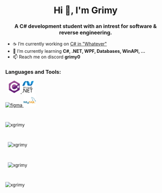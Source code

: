 <h1 align="center">Hi 👋, I'm Grimy</h1>
<h3 align="center">A C# development student with an intrest for software & reverse engineering.</h3>

- ☕ I’m currently working on [C# in "Whatever"](https://github.com/xGrimy/Whatever)
- 🌱 I’m currently learning **C#, .NET, WPF, Databases, WinAPI, ...**
- 📫 Reach me on discord **grimy0**


<h3 align="left">Languages and Tools:</h3>

<p align="left"> &nbsp; 
    <a href="https://www.w3schools.com/cs/" target="_blank" rel="noreferrer"> 
        <img src="https://raw.githubusercontent.com/devicons/devicon/master/icons/csharp/csharp-original.svg" alt="csharp" width="40"         
        height="40"/> 
    </a>
    <a href="https://dotnet.microsoft.com/" target="_blank" rel="noreferrer">
        <img src="https://raw.githubusercontent.com/devicons/devicon/master/icons/dot-net/dot-net-original-wordmark.svg" alt="dotnet" width="40" 
        height="40"/>
    </a>
<br>
    <a href="https://www.figma.com/" target="_blank" rel="noreferrer"> 
        <img src="https://www.vectorlogo.zone/logos/figma/figma-icon.svg" alt="figma" width="40" height="40"/>
    </a>
    <a href="https://www.mysql.com/" target="_blank" rel="noreferrer"> 
        <img src="https://raw.githubusercontent.com/devicons/devicon/master/icons/mysql/mysql-original-wordmark.svg" alt="mysql" width="40"       
        height="40"/>
    </a>
</p>
<br>

<p> &nbsp; 
  <img align="left" src="https://github-readme-stats.vercel.app/api/top-langs?username=xgrimy&show_icons=true&locale=en&layout=compact"   
  alt="xgrimy" />
</p>
<br>

<p>&nbsp; 
  <img align="center" src="https://github-readme-stats.vercel.app/api?username=xgrimy&show_icons=true&locale=en" alt="xgrimy" />
</p>
<br>

<p> &nbsp; 
    <img align="center" src="https://github-readme-streak-stats.herokuapp.com/?user=xgrimy&" alt="xgrimy" />
</p>
<br>

<p align="left">
    <img src="https://komarev.com/ghpvc/?username=xgrimy&label=Profile%20views&color=0e75b6&style=flat" alt="xgrimy" />
</p>
